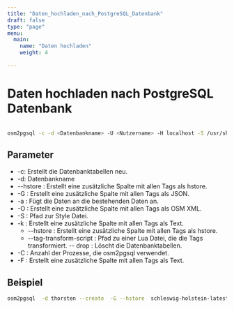 ```yaml
---
title: "Daten_hochladen_nach_PostgreSQL_Datenbank"
draft: false
type: "page"
menu: 
  main:
    name: "Daten hochladen"
    weight: 4
    
---
```

# Daten hochladen nach PostgreSQL Datenbank
```bash

osm2pgsql -c -d <Datenbankname> -U <Nutzername> -H localhost -S /usr/share/osm2pgsql/default.style schleswig-holstein-latest.osm.pbf

```

## Parameter
* -c: Erstellt die Datenbanktabellen neu.
* -d: Datenbankname
* --hstore : Erstellt eine zusätzliche Spalte mit allen Tags als hstore.
* -G : Erstellt eine zusätzliche Spalte mit allen Tags als JSON.
* -a : Fügt die Daten an die bestehenden Daten an.
* -O : Erstellt eine zusätzliche Spalte mit allen Tags als OSM XML.
* -S : Pfad zur Style Datei.
* -k : Erstellt eine zusätzliche Spalte mit allen Tags als Text.
  *  --hstore : Erstellt eine zusätzliche Spalte mit allen Tags als hstore.
  * --tag-transform-script : Pfad zu einer Lua Datei, die die Tags transformiert.
-- drop : Löscht die Datenbanktabellen.
* -C : Anzahl der Prozesse, die osm2pgsql verwendet.
* -F : Erstellt eine zusätzliche Spalte mit allen Tags als Text.

## Beispiel
```bash
osm2pgsql  -d thorsten --create  -G --hstore  schleswig-holstein-latest.osm.pbf
```



